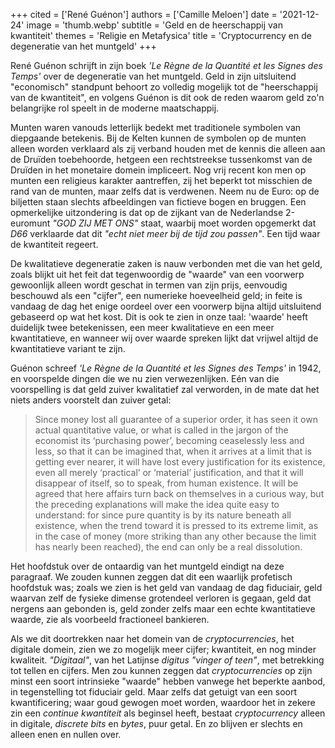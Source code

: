 +++
cited = ['René Guénon']
authors = ['Camille Meloen']
date = '2021-12-24'
image = 'thumb.webp'
subtitle = 'Geld en de heerschappij van kwantiteit'
themes = 'Religie en Metafysica'
title = 'Cryptocurrency en de degeneratie van het muntgeld'
+++


René Guénon schrijft in zijn boek _'Le Règne de la Quantité et les Signes des Temps'_ over de degeneratie van het muntgeld. Geld in zijn uitsluitend "economisch" standpunt behoort zo volledig mogelijk tot de "heerschappij van de kwantiteit", en volgens Guénon is dit ook de reden waarom geld zo'n belangrijke rol speelt in de moderne maatschappij.

Munten waren vanouds letterlijk bedekt met traditionele symbolen van diepgaande betekenis. Bij de Kelten kunnen de symbolen op de munten alleen worden verklaard als zij verband houden met de kennis die alleen aan de Druïden toebehoorde, hetgeen een rechtstreekse tussenkomst van de Druïden in het monetaire domein impliceert. Nog vrij recent kon men op munten een religieus karakter aantreffen, zij het beperkt tot misschien de rand van de munten, maar zelfs dat is verdwenen. Neem nu de Euro: op de biljetten staan slechts afbeeldingen van fictieve bogen en bruggen. Een opmerkelijke uitzondering is dat op de zijkant van de Nederlandse 2-euromunt _"GOD ZIJ MET ONS"_ staat, waarbij moet worden opgemerkt dat _D66_ verklaarde dat dit _"echt niet meer bij de tijd zou passen"_. Een tijd waar de kwantiteit regeert.

De kwalitatieve degeneratie zaken is nauw verbonden met die van het geld, zoals blijkt uit het feit dat tegenwoordig de "waarde" van een voorwerp gewoonlijk alleen wordt geschat in termen van zijn prijs, eenvoudig beschouwd als een "cijfer", een numerieke hoeveelheid geld; in feite is vandaag de dag het enige oordeel over een voorwerp bijna altijd uitsluitend gebaseerd op wat het kost. Dit is ook te zien in onze taal: 'waarde' heeft duidelijk twee betekenissen, een meer kwalitatieve en een meer kwantitatieve, en wanneer wij over waarde spreken lijkt dat vrijwel altijd de kwantitatieve variant te zijn.

Guénon schreef _'Le Règne de la Quantité et les Signes des Temps'_ in 1942, en voorspelde dingen die we nu zien verwezenlijken. Eén van die voorspelling is dat geld zuiver kwalitatief zal verworden, in de mate dat het niets anders voorstelt dan zuiver getal:

>Since money lost all guarantee of a superior order, it has seen it own actual quantitative value, or what is called in the jargon of the economist its ‘purchasing power’, becoming ceaselessly less and less, so that it can be imagined that, when it arrives at a limit that is getting ever nearer, it will have lost every justification for its existence, even all merely ‘practical’ or ‘material’ justification, and that it will disappear of itself, so to speak, from human existence. It will be agreed that here affairs turn back on themselves in a curious way, but the preceding explanations will make the idea quite easy to understand: for since pure quantity is by its nature beneath all existence, when the trend toward it is pressed to its extreme limit, as in the case of money (more striking than any other because the limit has nearly been reached), the end can only be a real dissolution.

Het hoofdstuk over de ontaardig van het muntgeld eindigt na deze paragraaf. We zouden kunnen zeggen dat dit een waarlijk profetisch hoofdstuk was; zoals we zien is het geld van vandaag de dag fiduciair, geld waarvan zelf de fysieke dimense grotendeel verloren is gegaan, geld dat nergens aan gebonden is, geld zonder zelfs maar een echte kwantitatieve waarde, zie als voorbeeld fractioneel bankieren.

Als we dit doortrekken naar het domein van de _cryptocurrencies_, het digitale domein, zien we zo mogelijk meer cijfer; kwantiteit, en nog minder kwaliteit. _"Digitaal"_, van het Latijnse _digitus_ _"vinger of teen"_, met betrekking tot tellen en cijfers. Men zou kunnen zeggen dat _cryptocurrencies_ op zijn minst een soort intrinsieke "waarde" hebben vanwege het beperkte aanbod, in tegenstelling tot fiduciair geld. Maar zelfs dat getuigt van een soort kwantificering; waar goud gewogen moet worden, waardoor het in zekere zin een _continue kwantiteit_ als beginsel heeft, bestaat _cryptocurrency_ alleen in digitale, _discrete_ _bits_ en _bytes_, puur getal. En zo blijven er slechts en alleen enen en nullen over.

